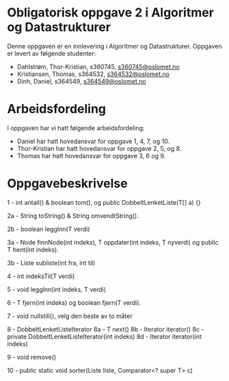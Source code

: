 # Obligatorisk oppgave 2 i Algoritmer og Datastrukturer

Denne oppgaven er en innlevering i Algoritmer og Datastrukturer. 
Oppgaven er levert av følgende studenter:
* Dahlstrøm, Thor-Kristian, s360745, s360745@oslomet.no
* Kristiansen, Thomas, s364532, s364532@oslomet.no
* Dinh, Daniel, s364549, s364549@oslomet.no

# Arbeidsfordeling

I oppgaven har vi hatt følgende arbeidsfordeling:
* Daniel har hatt hovedansvar for oppgave 1, 4, 7, og 10. 
* Thor-Kristian har hatt hovedansvar for oppgave 2, 5, og 8. 
* Thomas har hatt hovedansvar for oppgave 3, 6 og 9.

# Oppgavebeskrivelse

1 - int antall() & boolean tom(), og public DobbeltLenketListe(T[] a) {}

2a - String toString() & String omvendtString().

2b - boolean leggInn(T verdi)

3a - Node<T> finnNode(int indeks), T oppdater(int indeks, T nyverdi) og public T hent(int indeks). 

3b - Liste<T> subliste(int fra, int til)

4 - int indeksTil(T verdi)

5 - void leggInn(int indeks, T verdi)

6 - T fjern(int indeks) og boolean fjern(T verdi).

7 - void nullstill(), velg den beste av to måter

8 - DobbeltLenketListeIterator
8a - T next()
8b - Iterator<T> iterator()
8c - private DobbeltLenketListeIterator(int indeks)
8d - Iterator<T> iterator(int indeks)

9 - void remove()

10 - public static <T> void sorter(Liste<T> liste, Comparator<? super T> c)

